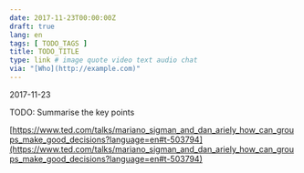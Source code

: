 ```yaml
---
date: 2017-11-23T00:00:00Z
draft: true
lang: en
tags: [ TODO_TAGS ]
title: TODO_TITLE
type: link # image quote video text audio chat
via: "[Who](http://example.com)"
---
```



2017-11-23

TODO: Summarise the key points

[https://www.ted.com/talks/mariano_sigman_and_dan_ariely_how_can_groups_make_good_decisions?language=en#t-503794](https://www.ted.com/talks/mariano_sigman_and_dan_ariely_how_can_groups_make_good_decisions?language=en#t-503794)

